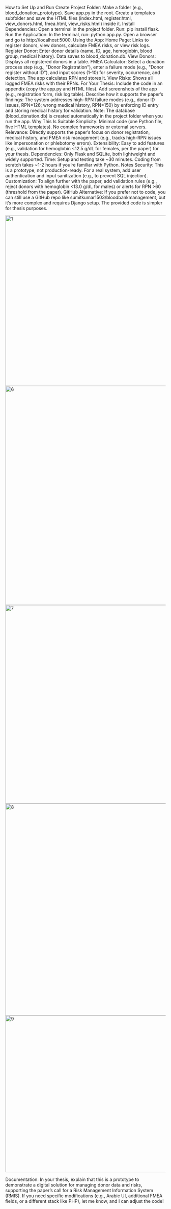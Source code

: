 How to Set Up and Run
Create Project Folder:
Make a folder (e.g., blood_donation_prototype).
Save app.py in the root.
Create a templates subfolder and save the HTML files (index.html, register.html, view_donors.html, fmea.html, view_risks.html) inside it.
Install Dependencies:
Open a terminal in the project folder.
Run: pip install flask.
Run the Application:
In the terminal, run: python app.py.
Open a browser and go to http://localhost:5000.
Using the App:
Home Page: Links to register donors, view donors, calculate FMEA risks, or view risk logs.
Register Donor: Enter donor details (name, ID, age, hemoglobin, blood group, medical history). Data saves to blood_donation.db.
View Donors: Displays all registered donors in a table.
FMEA Calculator: Select a donation process step (e.g., "Donor Registration"), enter a failure mode (e.g., "Donor register without ID"), and input scores (1-10) for severity, occurrence, and detection. The app calculates RPN and stores it.
View Risks: Shows all logged FMEA risks with their RPNs.
For Your Thesis:
Include the code in an appendix (copy the app.py and HTML files).
Add screenshots of the app (e.g., registration form, risk log table).
Describe how it supports the paper’s findings: The system addresses high-RPN failure modes (e.g., donor ID issues, RPN=126; wrong medical history, RPN=150) by enforcing ID entry and storing medical history for validation.
Note: The database (blood_donation.db) is created automatically in the project folder when you run the app.
Why This Is Suitable
Simplicity: Minimal code (one Python file, five HTML templates). No complex frameworks or external servers.
Relevance: Directly supports the paper’s focus on donor registration, medical history, and FMEA risk management (e.g., tracks high-RPN issues like impersonation or phlebotomy errors).
Extensibility: Easy to add features (e.g., validation for hemoglobin <12.5 g/dL for females, per the paper) for your thesis.
Dependencies: Only Flask and SQLite, both lightweight and widely supported.
Time: Setup and testing take ~30 minutes. Coding from scratch takes ~1-2 hours if you’re familiar with Python.
Notes
Security: This is a prototype, not production-ready. For a real system, add user authentication and input sanitization (e.g., to prevent SQL injection).
Customization: To align further with the paper, add validation rules (e.g., reject donors with hemoglobin <13.0 g/dL for males) or alerts for RPN >60 (threshold from the paper).
GitHub Alternative: If you prefer not to code, you can still use a GitHub repo like sumitkumar1503/bloodbankmanagement, but it’s more complex and requires Django setup. The provided code is simpler for thesis purposes.


<img width="898" height="534" alt="1" src="https://github.com/user-attachments/assets/d954f254-9cca-42a5-bdf3-db8c9f572c95" />
<img width="1434" height="686" alt="6" src="https://github.com/user-attachments/assets/7988d289-df9b-4746-851a-53de95cd91b6" />
<img width="1458" height="622" alt="7" src="https://github.com/user-attachments/assets/2981aafb-1a4e-4905-ba26-afdc3ac0cc76" />
<img width="1460" height="663" alt="8" src="https://github.com/user-attachments/assets/7fb2b0ff-5bb3-4bfe-84f5-e86c4eee8282" />
<img width="1419" height="491" alt="9" src="https://github.com/user-attachments/assets/fe31042b-0230-4670-8459-07dd52435345" />








Documentation: In your thesis, explain that this is a prototype to demonstrate a digital solution for managing donor data and risks, supporting the paper’s call for a Risk Management Information System (RMIS).
If you need specific modifications (e.g., Arabic UI, additional FMEA fields, or a different stack like PHP), let me know, and I can adjust the code!


